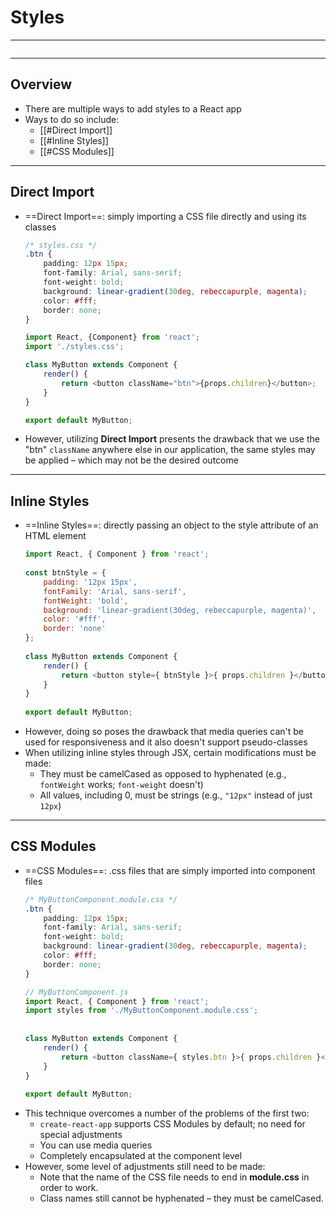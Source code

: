 # Styles
---
```toc
```
---

## Overview
- There are multiple ways to add styles to a React app
- Ways to do so include:
	- [[#Direct Import]]
	- [[#Inline Styles]]
	- [[#CSS Modules]]


---

## Direct Import
- ==Direct Import==: simply importing a CSS file directly and using its classes
	```css
	/* styles.css */
	.btn {
	    padding: 12px 15px; 
	    font-family: Arial, sans-serif;
	    font-weight: bold;
	    background: linear-gradient(30deg, rebeccapurple, magenta); 
	    color: #fff; 
	    border: none;
	}

	```
	```js
	import React, {Component} from 'react';
	import './styles.css';
	
	class MyButton extends Component {
		render() {
			return <button className="btn">{props.children}</button>;
		}
	}
	
	export default MyButton;
	```
- However, utilizing **Direct Import** presents the drawback that we use the "btn" `className` anywhere else in our application, the same styles may be applied – which may not be the desired outcome


---

## Inline Styles
- ==Inline Styles==: directly passing an object to the style attribute of an HTML element
	```js
	import React, { Component } from 'react';
	 
	const btnStyle = {
	    padding: '12px 15px',
	    fontFamily: 'Arial, sans-serif',
		fontWeight: 'bold',
	    background: 'linear-gradient(30deg, rebeccapurple, magenta)', 
	    color: '#fff',
	    border: 'none'
	};
	 
	class MyButton extends Component {
	    render() {
	        return <button style={ btnStyle }>{ props.children }</button>;
	    }
	}
	    
	export default MyButton;
	```
- However, doing so poses the drawback that media queries can't be used for responsiveness and it also doesn't support pseudo-classes
- When utilizing inline styles through JSX,  certain modifications must be made:
	- They must be camelCased as opposed to hyphenated (e.g., `fontWeight` works; `font-weight` doesn't)
	- All values, including 0, must be strings (e.g., `"12px"` instead of just `12px`)


---

## CSS Modules
- ==CSS Modules==: .css files that are simply imported into component files
	```css
	/* MyButtonComponent.module.css */
	.btn {
	    padding: 12px 15px; 
	    font-family: Arial, sans-serif; 
	    font-weight: bold;
	    background: linear-gradient(30deg, rebeccapurple, magenta); 
	    color: #fff; 
	    border: none;
	}
	```
	```js
	// MyButtonComponent.js
	import React, { Component } from 'react';
	import styles from './MyButtonComponent.module.css';
	 
	    
	class MyButton extends Component {
	    render() {
	        return <button className={ styles.btn }>{ props.children }</button>;
	    }
	}
	    
	export default MyButton;
	```
- This technique overcomes a number of the problems of the first two:
	- `create-react-app` supports CSS Modules by default; no need for special adjustments
	- You can use media queries
	- Completely encapsulated at the component level
- However, some level of adjustments still need to be made:
	- Note that the name of the CSS file needs to end in **module.css** in order to work.
	- Class names still cannot be hyphenated – they must be camelCased.
